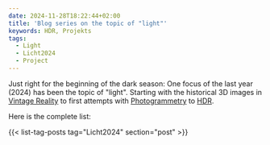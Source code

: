 ```yaml
---
date: 2024-11-28T18:22:44+02:00
title: 'Blog series on the topic of "light"'
keywords: HDR, Projekts
tags:
  - Light
  - Licht2024
  - Project
---
```


Just right for the beginning of the dark season: One focus of the last year (2024) has been the topic of "light". Starting with the historical 3D images in [Vintage Reality](https://vintagereality.projektemacher.org/) to first attempts with [Photogrammetry](/post/3d-models/) to [HDR](/post/ultrahdr/).
<!--more-->
Here is the complete list:

{{< list-tag-posts tag="Licht2024" section="post" >}}
